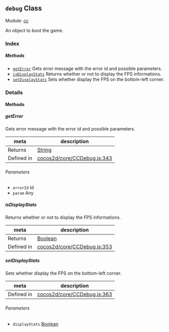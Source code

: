 ## `debug` Class



Module: [cc](../modules/cc.md)


An object to boot the game.


### Index



##### Methods

  - [`getError`](#geterror) Gets error message with the error id and possible parameters.
  - [`isDisplayStats`](#isdisplaystats) Returns whether or not to display the FPS informations.
  - [`setDisplayStats`](#setdisplaystats) Sets whether display the FPS on the bottom-left corner.



### Details




<!-- Method Block -->
#### Methods


##### getError

Gets error message with the error id and possible parameters.

| meta | description |
|------|-------------|
| Returns | <a href="https://developer.mozilla.org/en/JavaScript/Reference/Global_Objects/String" class="crosslink external" target="_blank">String</a> 
| Defined in | [cocos2d/core/CCDebug.js:343](https://github.com/cocos-creator/engine/blob/4f734a806d1fd7c4073fb064fddc961384fe67af/cocos2d/core/CCDebug.js#L343) |

###### Parameters
- `errorId` Id 
- `param` Any 


##### isDisplayStats

Returns whether or not to display the FPS informations.

| meta | description |
|------|-------------|
| Returns | <a href="https://developer.mozilla.org/en/JavaScript/Reference/Global_Objects/Boolean" class="crosslink external" target="_blank">Boolean</a> 
| Defined in | [cocos2d/core/CCDebug.js:353](https://github.com/cocos-creator/engine/blob/4f734a806d1fd7c4073fb064fddc961384fe67af/cocos2d/core/CCDebug.js#L353) |



##### setDisplayStats

Sets whether display the FPS on the bottom-left corner.

| meta | description |
|------|-------------|
| Defined in | [cocos2d/core/CCDebug.js:363](https://github.com/cocos-creator/engine/blob/4f734a806d1fd7c4073fb064fddc961384fe67af/cocos2d/core/CCDebug.js#L363) |

###### Parameters
- `displayStats` <a href="https://developer.mozilla.org/en/JavaScript/Reference/Global_Objects/Boolean" class="crosslink external" target="_blank">Boolean</a> 



